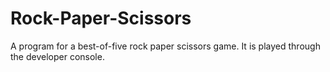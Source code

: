 # Rock-Paper-Scissors

A program for a best-of-five rock paper scissors game. It is played through the developer console.
